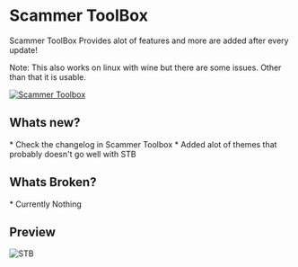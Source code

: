 <h1>Scammer ToolBox</h1>
Scammer ToolBox Provides alot of features and more are added after every update!

Note: This also works on linux with wine but there are some issues. Other than that it is usable.

<a href="https://github.com/TCDG/Scammer-ToolBox/raw/master/Scammer%20Toolbox%20%20v1.2.0.exe">
  <img src="http://i.imgur.com/qoGP19r.png" alt="Scammer Toolbox">
</a>

<h2>Whats new?</h2>
* Check the changelog in Scammer Toolbox
* Added alot of themes that probably doesn't go well with STB

<h2>Whats Broken?</h2>
* Currently Nothing

<h2>Preview</h2> 

![STB](http://i.imgur.com/RAmsrD4.png "Scammer Toolbox Preview")
